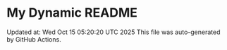 # My Dynamic README
Updated at: Wed Oct 15 05:20:20 UTC 2025
This file was auto-generated by GitHub Actions.
